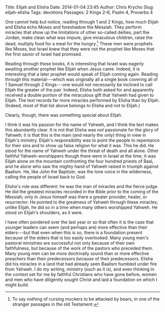 Title: Elijah and Elisha
Date: 2014-01-04 23:45
Author: Chris Krycho
Slug: elijah-elisha
Tags: devotions
Passages: 2 Kings 2–6, Psalm 4, Proverbs 4
<!--Template: devotions-->

One cannot help but notice, reading through 1 and 2 Kings, how much Elijah and Elisha echo Moses and foreshadow the Messiah. They perform miracles that show up the limitations of other so-called deities, part the Jordan, make clean what was impure, give miraculous children, raise the dead, multiply food for a meal for the hungry.[^bears] These men were prophets like Moses, but Israel knew that they were not *the* prophet like Moses that the first savior of Israel had promised.

[^bears]: To say nothing of cursing mockers to be attacked by bears, in one of the stranger passages in the old Testament.

Reading through these books, it is interesting that Israel was eagerly awaiting another prophet like Elijah when Jesus came. Indeed, it is interesting that a later prophet would speak of Elijah coming again. Reading through this material---which was originally all a single book covering all of 1 Samuel through 2 Kings---one would not necessarily be inclined to call Elijah the greater of the pair. Indeed, Elisha both asked for and apparently received a double portion of the miraculous gift that Yahweh had given to Elijah. The text records far more miracles performed by Elisha than by Elijah. (Indeed, most of that list above belongs to Elisha and not to Elijah.)

Clearly, though, there was something special about Elijah.

I think it was his passion for the name of Yahweh, and I think the text makes this abundantly clear. It is not that Elisha was *not* passionate for the glory of Yahweh; it is that this is the main (and nearly the only) thing in view in Elijah's ministry. Elijah's responsibility was to point the people to repentance for their sins and to show up false religion for what it was. This he did. He stood for the name of Yahweh under the threat of death and all alone. Other faithful Yahweh-worshippers though there were in Israel at the time, it was Elijah alone on the mountain confronting the four hundred priests of Baal, and he alone who saw the mighty hand of Yahweh raised in triumph against Baalism. He, like John the Baptizer, was the lone voice in the wilderness, calling the people of Israel back to God.

Elisha's role was different: he was the man of miracles and the fierce judge. He did the greatest miracles recorded in the Bible prior to the coming of the Messiah; only in Jesus himself was there a greater provider, healer, or resurrector. He pointed to the greatness of Yahweh through these miracles; unlike Elijah, he did so in a time when many others worshipped Yahweh. He stood on Elijah's shoulders, as it were.

I have often pondered over the last year or so that often it is the case that younger leaders can seem (and perhaps are) more effective than their elders---but that even when this is so, there is a foundation present *because* of the elders that is too easily overlooked. Many young men's pastoral ministries are successful not only because of their own faithfulness, but because of the work of the pastors who preceded them. Many young men can be more doctrinally sound than or more effective preachers than their predecessors *because* of their predecessors. Elisha did his miracles in a land that had already seen Baalism humbled under fire from Yahweh. I do my writing, ministry (such as it is), and even thinking in the context set for me by faithful Christians who have gone before, women and men who have diligently sought Christ and laid a foundation on which I might build.
